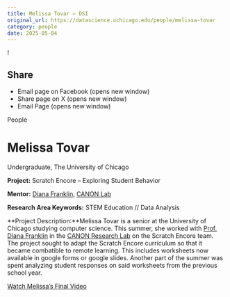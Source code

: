 ```yaml
---
title: Melissa Tovar – DSI
original_url: https://datascience.uchicago.edu/people/melissa-tovar
category: people
date: 2025-05-04
---
```


<!-- Table-like structure detected -->

!

## Share

* Email page on Facebook (opens new window)
* Share page on X (opens new window)
* Email Page (opens new window)

<!-- Table-like structure detected -->

People

# Melissa Tovar

Undergraduate, The University of Chicago

**Project:** Scratch Encore – Exploring Student Behavior

**Mentor:** [Diana Franklin](https://people.cs.uchicago.edu/~dmfranklin/), [CANON Lab](https://www.canonlab.org/)

**Research Area Keywords:** STEM Education // Data Analysis

**Project Description:**Melissa Tovar is a senior at the University of Chicago studying computer science. This summer, she worked with [Prof. Diana Franklin](https://people.cs.uchicago.edu/~dmfranklin/) in the [CANON Research Lab](https://www.canonlab.org/) on the Scratch Encore team. The project sought to adapt the Scratch Encore curriculum so that it became combatible to remote learning. This includes worksheets now available in google forms or google slides. Another part of the summer was spent analyzing student responses on said worksheets from the previous school year.

[Watch Melissa’s Final Video](https://www.youtube.com/watch?v=FBnYq-Khdko&list=PL0IrIAIuK93E7cbGQFuGn8NWltNYDwxMh&index=21)